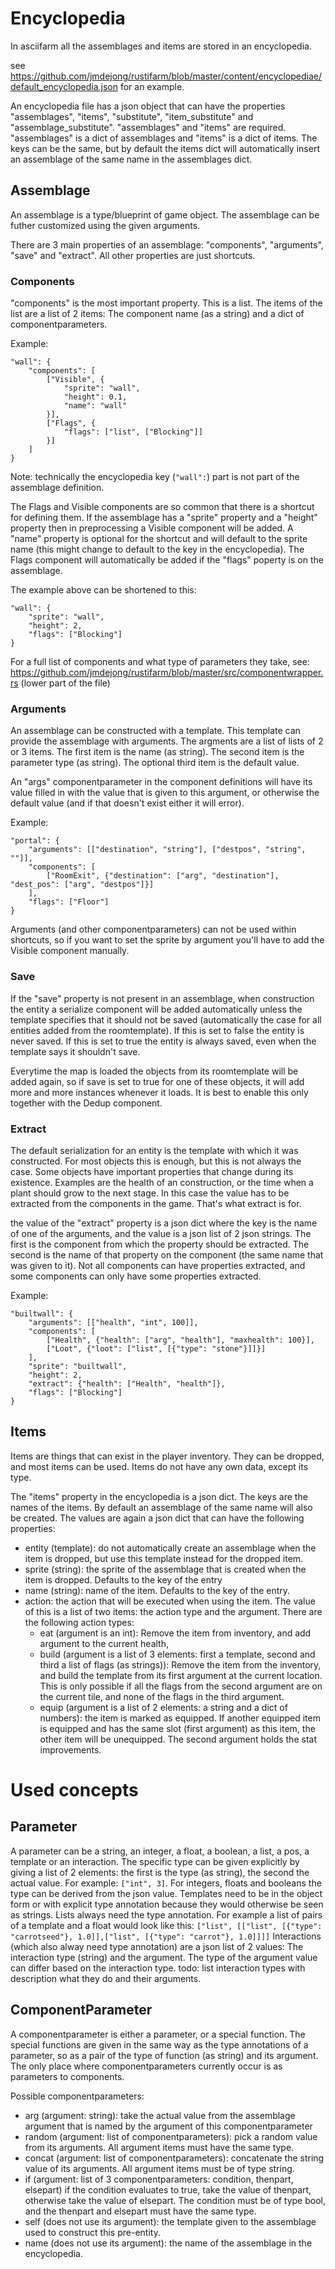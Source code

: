 
# Encyclopedia

In asciifarm all the assemblages and items are stored in an encyclopedia.

see https://github.com/jmdejong/rustifarm/blob/master/content/encyclopediae/default_encyclopedia.json for an example.

An encyclopedia file has a json object that can have the properties "assemblages", "items", "substitute", "item_substitute" and "assemblage_substitute".
"assemblages" and "items" are required.
"assemblages" is a dict of assemblages and "items" is a dict of items.
The keys can be the same, but by default the items dict will automatically insert an assemblage of the same name in the assemblages dict.

## Assemblage

An assemblage is a type/blueprint of game object.
The assemblage can be futher customized using the given arguments.

There are 3 main properties of an assemblage: "components", "arguments", "save" and "extract".
All other properties are just shortcuts.

### Components

"components" is the most important property. This is a list.
The items of the list are a list of 2 items: The component name (as a string) and a dict of componentparameters.

Example:

	"wall": {
		"components": [
			["Visible", {
				"sprite": "wall",
				"height": 0.1,
				"name": "wall"
			}],
			["Flags", {
				"flags": ["list", ["Blocking"]]
			}]
		]
	}

Note: technically the encyclopedia key (`"wall":`) part is not part of the assemblage definition.

The Flags and Visible components are so common that there is a shortcut for defining them.
If the assemblage has a "sprite" property and a "height" property then in preprocessing a Visible component will be added.
A "name" property is optional for the shortcut and will default to the sprite name (this might change to default to the key in the encyclopedia).
The Flags component will automatically be added if the "flags" poperty is on the assemblage.

The example above can be shortened to this:

	"wall": {
		"sprite": "wall",
		"height": 2,
		"flags": ["Blocking"]
	}

For a full list of components and what type of parameters they take, see: https://github.com/jmdejong/rustifarm/blob/master/src/componentwrapper.rs (lower part of the file)

### Arguments

An assemblage can be constructed with a template.
This template can provide the assemblage with arguments.
The argments are a list of lists of 2 or 3 items.
The first item is the name (as string).
The second item is the parameter type (as string).
The optional third item is the default value.

An "args" componentparameter in the component definitions will have its value filled in with the value that is given to this argument, or otherwise the default value (and if that doesn't exist either it will error).

Example: 

	"portal": {
		"arguments": [["destination", "string"], ["destpos", "string", ""]],
		"components": [
			["RoomExit", {"destination": ["arg", "destination"], "dest_pos": ["arg", "destpos"]}]
		],
		"flags": ["Floor"]
	}

Arguments (and other componentparameters) can not be used within shortcuts, so if you want to set the sprite by argument you'll have to add the Visible component manually.


### Save

If the "save" property is not present in an assemblage, when construction the entity a serialize component will be added automatically unless the template specifies that it should not be saved (automatically the case for all entities added from the roomtemplate).
If this is set to false the entity is never saved.
If this is set to true the entity is always saved, even when the template says it shouldn't save.

Everytime the map is loaded the objects from its roomtemplate will be added again, so if save is set to true for one of these objects, it will add more and more instances whenever it loads. It is best to enable this only together with the Dedup component.

### Extract

The default serialization for an entity is the template with which it was constructed.
For most objects this is enough, but this is not always the case.
Some objects have important properties that change during its existence.
Examples are the health of an construction, or the time when a plant should grow to the next stage.
In this case the value has to be extracted from the components in the game. That's what extract is for.

the value of the "extract" property is a json dict where the key is the name of one of the arguments, and the value is a json list of 2 json strings.
The first is the component from which the property should be extracted. The second is the name of that property on the component (the same name that was given to it).
Not all components can have properties extracted, and some components can only have some properties extracted.

Example:

	"builtwall": {
		"arguments": [["health", "int", 100]],
		"components": [
			["Health", {"health": ["arg", "health"], "maxhealth": 100}],
			["Loot", {"loot": ["list", [{"type": "stone"}]]}]
		],
		"sprite": "builtwall",
		"height": 2,
		"extract": {"health": ["Health", "health"]},
		"flags": ["Blocking"]
	}

## Items

Items are things that can exist in the player inventory.
They can be dropped, and most items can be used.
Items do not have any own data, except its type.

The "items" property in the encyclopedia is a json dict.
The keys are the names of the items. By default an assemblage of the same name will also be created.
The values are again a json dict that can have the following properties:

- entity (template): do not automatically create an assemblage when the item is dropped, but use this template instead for the dropped item.
- sprite (string): the sprite of the assemblage that is created when the item is dropped. Defaults to the key of the entry
- name (string): name of the item. Defaults to the key of the entry.
- action: the action that will be executed when using the item. The value of this is a list of two items: the action type and the argument. There are the following action types:
  - eat (argument is an int): Remove the item from inventory, and add argument to the current health,
  - build (argument is a list of 3 elements: first a template, second and third a list of flags (as strings)): Remove the item from the inventory, and build the template from its first argument at the current location. This is only possible if all the flags from the second argument are on the current tile, and none of the flags in the third argument.
  - equip (argument is a list of 2 elements: a string and a dict of numbers): the item is marked as equipped. If another equipped item is equipped and has the same slot (first argument) as this item, the other item will be unequipped. The second argument holds the stat improvements.

# Used concepts

## Parameter
A parameter can be a string, an integer, a float, a boolean, a list, a pos, a template or an interaction.
The specific type can be given explicitly by giving a list of 2 elements: the first is the type (as string), the second the actual value.
For example: `["int", 3]`.
For integers, floats and booleans the type can be derived from the json value.
Templates need to be in the object form or with explicit type annotation because they would otherwise be seen as strings.
Lists always need the type annotation.
For example a list of pairs of a template and a float would look like this: `["list", [["list", [{"type": "carrotseed"}, 1.0]],["list", [{"type": "carrot"}, 1.0]]]]`
Interactions (which also alway need type annotation) are a json list of 2 values: The interaction type (string) and the argument.
The type of the argument value can differ based on the interaction type.
todo: list interaction types with description what they do and their arguments.

## ComponentParameter

A componentparameter is either a parameter, or a special function.
The special functions are given in the same way as the type annotations of a parameter, so as a pair of the type of function (as string) and its argument.
The only place where componentparameters currently occur is as parameters to components.

Possible componentparameters:

- arg (argument: string): take the actual value from the assemblage argument that is named by the argument of this componentparameter
- random (argument: list of componentparameters): pick a random value from its arguments. All argument items must have the same type.
- concat (argument: list of componentparameters): concatenate the string value of its arguments. All argument items must be of type string.
- if (argument: list of 3 componentparameters: condition, thenpart, elsepart) if the condition evaluates to true, take the value of thenpart, otherwise take the value of elsepart. The condition must be of type bool, and the thenpart and elsepart must have the same type.
- self (does not use its argument): the template given to the assemblage used to construct this pre-entity.
- name (does not use its argument): the name of the assemblage in the encyclopedia.

